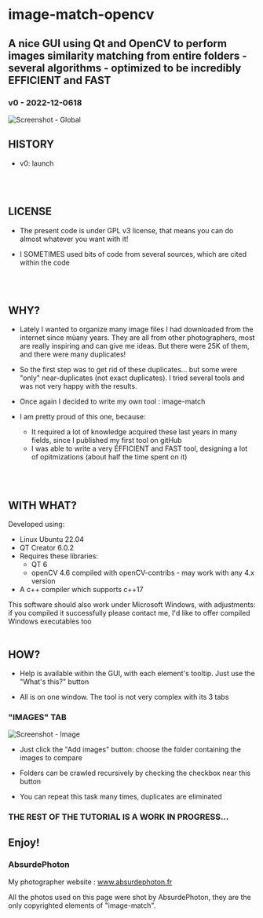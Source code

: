 # image-match-opencv
## A nice GUI using Qt and OpenCV to perform images similarity matching from entire folders - several algorithms - optimized to be incredibly EFFICIENT and FAST
### v0 - 2022-12-0618

![Screenshot - Global](screenshots/screenshot-gui.jpg?raw=true)
<br/>

## HISTORY

* v0: launch
<br/>
<br/>

## LICENSE

* The present code is under GPL v3 license, that means you can do almost whatever you want with it!

* I SOMETIMES used bits of code from several sources, which are cited within the code
<br/>
<br/>

## WHY?

* Lately I wanted to organize many image files I had downloaded from the internet since mùany years. They are all from other photographers, most are really inspiring and can give me ideas. But there were 25K of them, and there were many duplicates!

* So the first step was to get rid of these duplicates... but some were "only" near-duplicates (not exact duplicates). I tried several tools and was not very happy with the results.

* Once again I decided to write my own tool : image-match

* I am pretty proud of this one, because:
    * It required a lot of knowledge acquired these last years in many fields, since I published my first tool on gitHub
    * I was able to write a very EFFICIENT and FAST tool, designing a lot of opitmizations (about half the time spent on it)
<br/>
<br/>

## WITH WHAT?

Developed using:
* Linux Ubuntu	22.04
* QT Creator 6.0.2
* Requires these libraries:
    * QT 6
    * openCV 4.6 compiled with openCV-contribs - may work with any 4.x version
* A c++ compiler which supports c++17

This software should also work under Microsoft Windows, with adjustments: if you compiled it successfully please contact me, I'd like to offer compiled Windows executables too
<br/>
<br/>

## HOW?

* Help is available within the GUI, with each element's tooltip. Just use the "What's this?" button

* All is on one window. The tool is not very complex with its 3 tabs

### "IMAGES" TAB

![Screenshot - Image](screenshots/screenshot-image.jpg?raw=true)

* Just click the "Add images" button: choose the folder containing the images to compare

* Folders can be crawled recursively by checking the checkbox near this button

* You can repeat this task many times, duplicates are eliminated

### THE REST OF THE TUTORIAL IS A WORK IN PROGRESS...


## Enjoy!

### AbsurdePhoton
My photographer website : www.absurdephoton.fr

All the photos used on this page were shot by AbsurdePhoton, they are the only copyrighted elements of "image-match".
